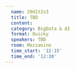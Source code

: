 ```yaml
---
  name: 20d1t2s3
  title: TBD
  content:
  category: BigData & AI
  format: Quicky
  speakers: TBD
  room: Mezzanine
  time_start: '12:15'
  time_end: '12:30'
---
```



